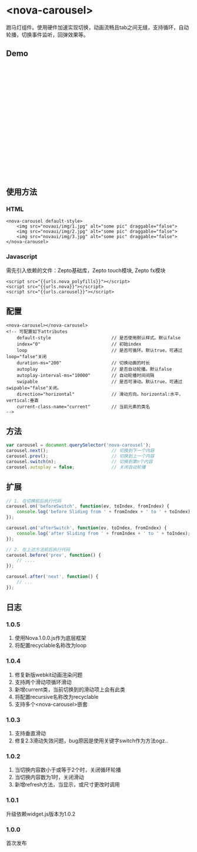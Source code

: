 # &lt;nova-carousel&gt;

跑马灯组件。使用硬件加速实现切换，动画流畅且tab之间无缝，支持循环，自动轮播，切换事件监听，回弹效果等。

## Demo

<style type="text/css">
    nova-carousel {
        display: block;
        max-width: 420px;
        height: 300px;
    }
    nova-carousel[unresolved] {
        opacity: 0;
    }
</style>

<script>
    _loader.add('customEle', '{{urls.carousel}}');
    _loader.use('customEle', function() { });
</script>

<nova-carousel default-style unresolved>
    <img src="novaui/img/1.jpg" alt="some pic" draggable="false">
    <img src="novaui/img/2.jpg" alt="some pic" draggable="false">
    <img src="novaui/img/3.jpg" alt="some pic" draggable="false">
</nova-carousel>

## 使用方法

### HTML

```markup
<nova-carousel default-style>
    <img src="novaui/img/1.jpg" alt="some pic" draggable="false">
    <img src="novaui/img/2.jpg" alt="some pic" draggable="false">
    <img src="novaui/img/3.jpg" alt="some pic" draggable="false">
</nova-carousel>
```

### Javascript
需先引入依赖的文件：Zepto基础库，Zepto touch模块, Zepto fx模块
```markup
<script src="{{urls.nova_polyfills}}"></script>
<script src="{{urls.nova}}"></script>
<script src="{{urls.carousel}}"></script>
```

## 配置

```markup
<nova-carousel></nova-carousel>
<!-- 可配置如下attributes
    default-style                       // 是否使用默认样式。默认false
    index="0"                           // 初始index
    loop                                // 是否可循环。默认true，可通过loop="false"关闭
    duration-ms="200"                   // 切换动画的时长
    autoplay                            // 是否自动轮播。默认false
    autoplay-interval-ms="10000"        // 自动轮播时间间隔
    swipable                            // 是否可滑动。默认true，可通过swipable="false"关闭。
    direction="horizontal"              // 滑动方向。horizontal:水平，vertical:垂直
    current-class-name="current"        // 当前元素的类名
-->
```

## 方法
```javascript
var carousel = document.querySelector('nova-carousel');
carousel.next();                        // 切换到下一个内容
carousel.prev();                        // 切换到上一个内容
carousel.switch(n);                     // 切换到第n个内容
carousel.autoplay = false;              // 关闭自动轮播
```

## 扩展
```javascript
// 1. 在切换前后执行代码
carousel.on('beforeSwitch', function(ev, toIndex, fromIndex) {
    console.log('before Sliding from ' + fromIndex + ' to ' + toIndex);
});

carousel.on('afterSwitch', function(ev, toIndex, fromIndex) {
    console.log('after Sliding from ' + fromIndex + ' to ' + toIndex);
});

// 2. 在上述方法前后执行代码
carousel.before('prev', function() {
    // ....
});

carousel.after('next', function() {
    // ...
});

```

## 日志

### 1.0.5
1. 使用Nova.1.0.0.js作为底层框架
2. 将配置recyclable名称改为loop

### 1.0.4
1. 修复新版webkit动画渲染问题
2. 支持两个滑动项循环滑动
3. 新增current类，当前切换到的滑动项上会有此类
4. 将配置recursive名称改为recyclable
5. 支持多个&lt;nova-carousel&gt;嵌套

### 1.0.3

1. 支持垂直滑动
2. 修复2.3滑动失效问题，bug原因是使用关键字switch作为方法ogz..

### 1.0.2

1. 当切换内容数小于或等于2个时，关闭循环轮播
2. 当切换内容数为1时，关闭滑动
3. 新增refresh方法，当显示，或尺寸更改时调用

### 1.0.1
升级依赖widget.js版本为1.0.2

### 1.0.0
首次发布

